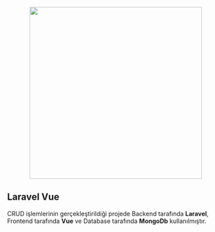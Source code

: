 <p align="center"><a href="https://laravel.com" target="_blank"><img src="https://raw.githubusercontent.com/laravel/art/master/logo-lockup/5%20SVG/2%20CMYK/1%20Full%20Color/laravel-logolockup-cmyk-red.svg" width="400"></a></p>

## Laravel Vue

CRUD işlemlerinin gerçekleştirildiği projede Backend tarafında **Laravel**, Frontend tarafında **Vue** ve Database tarafında **MongoDb** kullanılmıştır.
